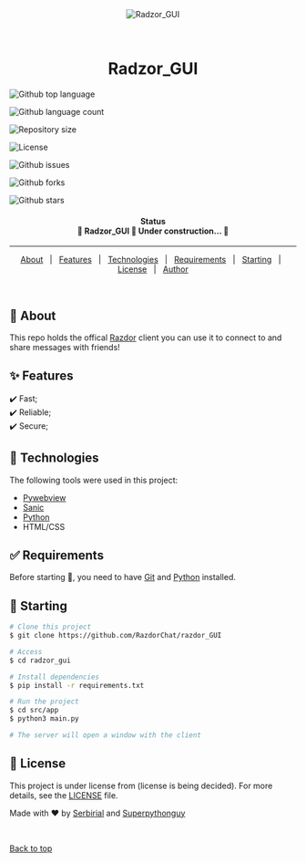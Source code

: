 <div align="center" id="top">
  <img src="./.github/app.gif" alt="Radzor_GUI" />

  &#xa0;

  <!-- <a href="https://radzor_gui.netlify.app">Demo</a> -->
</div>

<h1 align="center">Radzor_GUI</h1>

<p align="left">
  <img alt="Github top language" src="https://img.shields.io/github/languages/top/RazdorChat/razdor_GUI?color=56BEB8"/><br/>

  <img alt="Github language count" src="https://img.shields.io/github/languages/count/RazdorChat/razdor_GUI?color=56BEB8"/><br/>

  <img alt="Repository size" src="https://img.shields.io/github/repo-size/RazdorChat/razdor_GUI?color=56BEB8"/><br/>

  <img alt="License" src="https://img.shields.io/github/license/RazdorChat/razdor_GUI?color=56BEB8"><br/>

  <img alt="Github issues" src="https://img.shields.io/github/issues/RazdorChat/razdor_GUI?color=56BEB8"/><br/>

  <img alt="Github forks" src="https://img.shields.io/github/forks/RazdorChat/razdor_GUI?color=56BEB8"/><br/>

  <img alt="Github stars" src="https://img.shields.io/github/stars/RazdorChat/razdor_GUI?color=56BEB8"/><br/>
</p>

<h4 align="center">
    Status<br/>
	🚧  Radzor_GUI 🚀 Under construction...  🚧
</h4>

<hr>

<p align="center">
  <a href="#dart-about">About</a> &#xa0; | &#xa0;
  <a href="#sparkles-features">Features</a> &#xa0; | &#xa0;
  <a href="#rocket-technologies">Technologies</a> &#xa0; | &#xa0;
  <a href="#white_check_mark-requirements">Requirements</a> &#xa0; | &#xa0;
  <a href="#checkered_flag-starting">Starting</a> &#xa0; | &#xa0;
  <a href="#memo-license">License</a> &#xa0; | &#xa0;
  <a href="https://github.com/{{YOUR_GITHUB_USERNAME}}" target="_blank">Author</a>
</p>

<br>

## :dart: About ##

This repo holds the offical <a href="https://razdor.chat">Razdor</a> client you can use it to connect to and share
messages with friends!

## :sparkles: Features ##

:heavy_check_mark: Fast;\
:heavy_check_mark: Reliable;\
:heavy_check_mark: Secure;

## :rocket: Technologies ##

The following tools were used in this project:

- [Pywebview](https://pywebview.flowrl.com/)
- [Sanic](https://sanic.dev/en/)
- [Python](https://python.org/)
- HTML/CSS

## :white_check_mark: Requirements ##

Before starting :checkered_flag:, you need to have [Git](https://git-scm.com) and [Python](https://python.org/) installed.

## :checkered_flag: Starting ##

```bash
# Clone this project
$ git clone https://github.com/RazdorChat/razdor_GUI

# Access
$ cd radzor_gui

# Install dependencies
$ pip install -r requirements.txt

# Run the project
$ cd src/app
$ python3 main.py

# The server will open a window with the client
```

## :memo: License ##

This project is under license from (license is being decided). For more details, see the [LICENSE](LICENSE.md) file.


Made with :heart: by <a href="https://github.com/Serbirial" target="_blank">Serbirial</a> and <a href="https://github.com/Superpythonguy" target="_blank">Superpythonguy</a>

&#xa0;

<a href="#top">Back to top</a>
